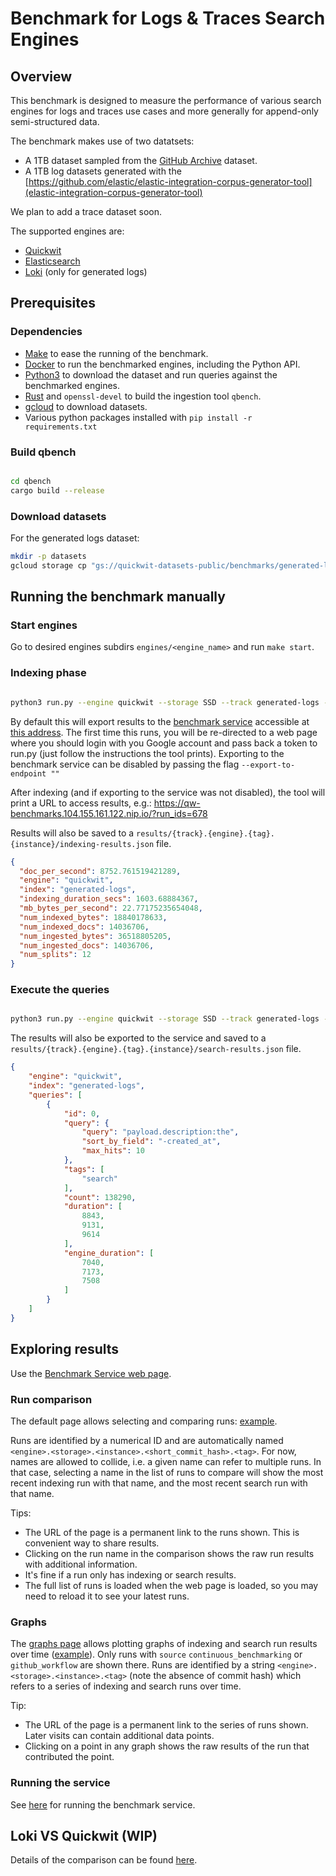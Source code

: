 # Benchmark for Logs & Traces Search Engines

## Overview

This benchmark is designed to measure the performance of various search engines for logs and traces use cases and more generally for append-only semi-structured data.

The benchmark makes use of two datatsets:
- A 1TB dataset sampled from the [GitHub Archive](https://www.gharchive.org/) dataset.
- A 1TB log datasets generated with the [https://github.com/elastic/elastic-integration-corpus-generator-tool](elastic-integration-corpus-generator-tool)

We plan to add a trace dataset soon.

The supported engines are:
- [Quickwit](https://quickwit.io)
- [Elasticsearch](https://www.elastic.co/)
- [Loki](https://grafana.com/oss/loki/) (only for generated logs)


## Prerequisites

### Dependencies

- [Make](https://www.gnu.org/software/make/) to ease the running of the benchmark.
- [Docker](https://docs.docker.com/get-docker/) to run the benchmarked engines, including the Python API.
- [Python3](https://www.python.org/downloads/) to download the dataset and run queries against the benchmarked engines.
- [Rust](https://www.rust-lang.org/tools/install) and `openssl-devel` to build the ingestion tool `qbench`.
- [gcloud](https://cloud.google.com/sdk/docs/install) to download datasets.
- Various python packages installed with `pip install -r requirements.txt`

### Build qbench

```bash

cd qbench
cargo build --release

```

### Download datasets

For the generated logs dataset:

```bash
mkdir -p datasets
gcloud storage cp "gs://quickwit-datasets-public/benchmarks/generated-logs/generated-logs-v1-????.ndjson.gz" datasets/
```

## Running the benchmark manually

### Start engines

Go to desired engines subdirs `engines/<engine_name>` and run `make start`.

### Indexing phase

```bash

python3 run.py --engine quickwit --storage SSD --track generated-logs --instance m1 --tags my-bench-run --indexing-only

```

By default this will export results to the [benchmark
service](service/README.md) accessible at [this
address](https://qw-benchmarks.104.155.161.122.nip.io).
The first time this runs, you will be re-directed to a web page where
you should login with you Google account and pass back a token to run.py (just follow the
instructions the tool prints).
Exporting to the benchmark service can be disabled by passing the flag `--export-to-endpoint ""`

After indexing (and if exporting to the service was not disabled), the tool will print a URL to access results, e.g.:
https://qw-benchmarks.104.155.161.122.nip.io/?run_ids=678

Results will also be saved to a `results/{track}.{engine}.{tag}.{instance}/indexing-results.json` file.

```json
{
  "doc_per_second": 8752.761519421289,
  "engine": "quickwit",
  "index": "generated-logs",
  "indexing_duration_secs": 1603.68884367,
  "mb_bytes_per_second": 22.77175235654048,
  "num_indexed_bytes": 18840178633,
  "num_indexed_docs": 14036706,
  "num_ingested_bytes": 36518805205,
  "num_ingested_docs": 14036706,
  "num_splits": 12
}
```


### Execute the queries

```bash

python3 run.py --engine quickwit --storage SSD --track generated-logs --instance m1 --tags my-bench-run --search-only

```

The results will also be exported to the service and saved to a `results/{track}.{engine}.{tag}.{instance}/search-results.json` file.

```json
{
    "engine": "quickwit",
    "index": "generated-logs",
    "queries": [
        {
            "id": 0,
            "query": {
                "query": "payload.description:the",
                "sort_by_field": "-created_at",
                "max_hits": 10
            },
            "tags": [
                "search"
            ],
            "count": 138290,
            "duration": [
                8843,
                9131,
                9614
            ],
            "engine_duration": [
                7040,
                7173,
                7508
            ]
        }
    ]
}
```

## Exploring results

Use the [Benchmark Service web page](https://qw-benchmarks.104.155.161.122.nip.io).

### Run comparison

The default page allows selecting and comparing runs:
[example](https://qw-benchmarks.104.155.161.122.nip.io/?run_ids=779,780,771,772).

Runs are identified by a numerical ID and are automatically named
`<engine>.<storage>.<instance>.<short_commit_hash>.<tag>`.
For now, names are allowed to collide, i.e. a given name can refer to
multiple runs. In that case, selecting a name in the list of runs to
compare will show the most recent indexing run with that name, and the
most recent search run with that name.

Tips:
- The URL of the page is a permanent link to the runs shown. This is
  convenient way to share results.
- Clicking on the run name in the comparison shows the raw run results
  with additional information.
- It's fine if a run only has indexing or search results.
- The full list of runs is loaded when the web page is loaded, so you
  may need to reload it to see your latest runs.

### Graphs

The [graphs
page](https://qw-benchmarks.104.155.161.122.nip.io/?page=graphs)
allows plotting graphs of indexing and search run results over time
([example](https://qw-benchmarks.104.155.161.122.nip.io/?page=graphs&track=generated-logs&run_filter_display_name=quickwit.pd-ssd.c3-standard-4.docker_edge)). Only
runs with `source` `continuous_benchmarking` or `github_workflow` are
shown there. Runs are identified by a string
`<engine>.<storage>.<instance>.<tag>` (note the absence of commit
hash) which refers to a series of indexing and search runs over time.

Tip:
- The URL of the page is a permanent link to the series of runs
  shown. Later visits can contain additional data points.
- Clicking on a point in any graph shows the raw results of the run
  that contributed the point.


### Running the service

See [here](service/README.md) for running the benchmark service.

## Loki VS Quickwit (WIP)

Details of the comparison can be found [here](loki_quickwit_benchmark.md).
